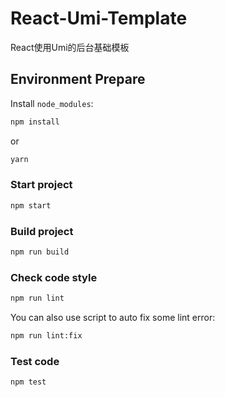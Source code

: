 # React-Umi-Template

React使用Umi的后台基础模板

## Environment Prepare

Install `node_modules`:

```bash
npm install
```

or

```bash
yarn
```


### Start project

```bash
npm start
```

### Build project

```bash
npm run build
```

### Check code style

```bash
npm run lint
```

You can also use script to auto fix some lint error:

```bash
npm run lint:fix
```

### Test code

```bash
npm test
```
